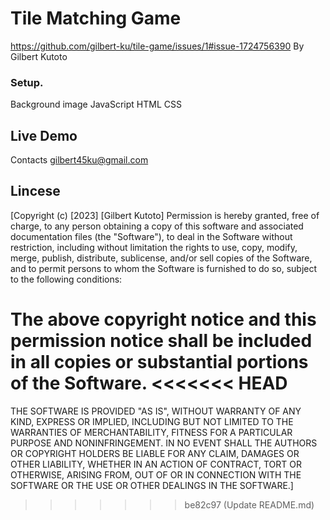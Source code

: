 # Tile Matching Game
https://github.com/gilbert-ku/tile-game/issues/1#issue-1724756390
By Gilbert Kutoto
### Setup.
Background image JavaScript HTML CSS

## Live Demo
Contacts
gilbert45ku@gmail.com

## Lincese
[Copyright (c) [2023] [Gilbert Kutoto] Permission is hereby granted, free of charge, to any person obtaining a copy of this software and associated documentation files (the "Software"), to deal in the Software without restriction, including without limitation the rights to use, copy, modify, merge, publish, distribute, sublicense, and/or sell copies of the Software, and to permit persons to whom the Software is furnished to do so, subject to the following conditions:

The above copyright notice and this permission notice shall be included in all copies or substantial portions of the Software.
<<<<<<< HEAD
=======

THE SOFTWARE IS PROVIDED "AS IS", WITHOUT WARRANTY OF ANY KIND, EXPRESS OR IMPLIED, INCLUDING BUT NOT LIMITED TO THE WARRANTIES OF MERCHANTABILITY, FITNESS FOR A PARTICULAR PURPOSE AND NONINFRINGEMENT. IN NO EVENT SHALL THE AUTHORS OR COPYRIGHT HOLDERS BE LIABLE FOR ANY CLAIM, DAMAGES OR OTHER LIABILITY, WHETHER IN AN ACTION OF CONTRACT, TORT OR OTHERWISE, ARISING FROM, OUT OF OR IN CONNECTION WITH THE SOFTWARE OR THE USE OR OTHER DEALINGS IN THE SOFTWARE.]
>>>>>>> be82c97 (Update README.md)
